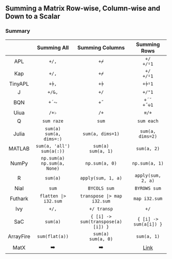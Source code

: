 ## Summing a Matrix Row-wise, Column-wise and Down to a Scalar

### Summary

|           |           Summing All            |          Summing Columns          |                                              Summing Rows                                              |
| :-------: | :------------------------------: | :-------------------------------: | :----------------------------------------------------------------------------------------------------: |
|    APL    |              `+/,`               |               `+⌿`                |                                             `+/`<br>`+/⍤1`                                             |
|    Kap    |              `+/,`               |               `+⌿`                |                                             `+/`<br>`+/⍤1`                                             |
|  TinyAPL  |              `+⍆,`               |               `+⍆`                |                                                 `+⍆⍤1`                                                 |
|     J     |              `+/&,`              |               `+/`                |                                                 `+/"1`                                                 |
|    BQN    |              `+´⥊`               |               `+˝`                |                                            `+´˘`<br>`+˝⎉1`                                             |
|   Uiua    |              `/+♭`               |               `/+`                |                                                 `≡/+`                                                  |
|     Q     |            `sum raze`            |               `sum`               |                                               `sum each`                                               |
|   Julia   |   `sum(a)`<br>`sum(a, dims=:)`   |         `sum(a, dims=1)`          |                                            `sum(a, dims=2)`                                            |
|  MATLAB   |  `sum(a, 'all')`<br>`sum(a(:))`  |      `sum(a)`<br>`sum(a, 1)`      |                                              `sum(a, 2)`                                               |
|   NumPy   | `np.sum(a)`<br>`np.sum(a, None)` |          `np.sum(a, 0)`           |                                             `np.sum(a, 1)`                                             |
|     R     |             `sum(a)`             |        `apply(sum, 1, a)`         |                                           `apply(sum, 2, a)`                                           |
|   Nial    |              `sum`               |           `BYCOLS sum`            |                                              `BYROWS sum`                                              |
|  Futhark  |      `flatten \|> i32.sum`       |    `transpose \|> map i32.sum`    |                                             `map i32.sum`                                              |
|    Ivy    |              `+/,`               |            `+/ transp`            |                                                  `+/`                                                  |
|    SaC    |             `sum(a)`             | `{ [i] -> sum(transpose(a)[i]) }` |                                         `{ [i] -> sum(a[i]) }`                                         |
| ArrayFire |          `sum(flat(a))`          |      `sum(a)`<br>`sum(a, 0)`      |                                              `sum(a, 1)`                                               |
|   MatX    |          :arrow_right:           |           :arrow_right:           | [Link](https://github.com/codereport/array-language-comparisons/blob/main/code/matx/matrix_summing.cu) |
